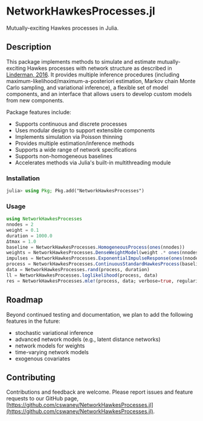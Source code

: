 # NetworkHawkesProcesses.jl
Mutually-exciting Hawkes processes in Julia.

## Description
This package implements methods to simulate and estimate mutually-exciting Hawkes processes with network structure as described in [Linderman, 2016](https://dash.harvard.edu/handle/1/33493391). It provides multiple inference procedures (including maximum-likelihood/maximum-a-posteriori estimation, Markov chain Monte Carlo sampling, and variational inference), a flexible set of model components, and an interface that allows users to develop custom models from new components.

Package features include:
- Supports continuous and discrete processes
- Uses modular design to support extensible components
- Implements simulation via Poisson thinning
- Provides multiple estimation/inference methods
- Supports a wide range of network specifications
- Supports non-homogeneous baselines
- Accelerates methods via Julia's built-in multithreading module

### Installation
```julia
julia> using Pkg; Pkg.add("NetworkHawkesProcesses")
```

### Usage
```julia
using NetworkHawkesProcesses
nnodes = 2
weight = 0.1
duration = 1000.0
Δtmax = 1.0
baseline = NetworkHawkesProcesses.HomogeneousProcess(ones(nnodes))
weights = NetworkHawkesProcesses.DenseWeightModel(weight .* ones(nnodes, nnodes))
impulses = NetworkHawkesProcesses.ExponentialImpulseResponse(ones(nnodes, nnodes))
process = NetworkHawkesProcesses.ContinuousStandardHawkesProcess(baseline, impulses, weights)
data = NetworkHawkesProcesses.rand(process, duration)
ll = NetworkHawkesProcesses.loglikelihood(process, data)
res = NetworkHawkesProcesses.mle!(process, data; verbose=true, regularize=true) # regularize => maximum a-priori estimation
```

## Roadmap
Beyond continued testing and documentation, we plan to add the following features in the future:
- stochastic variational inference
- advanced network models (e.g., latent distance networks)
- network models for weights
- time-varying network models
- exogenous covariates

## Contributing
Contributions and feedback are welcome. Please report issues and feature requests to our GitHub page, [https://github.com/cswaney/NetworkHawkesProcesses.jl](https://github.com/cswaney/NetworkHawkesProcesses.jl).
